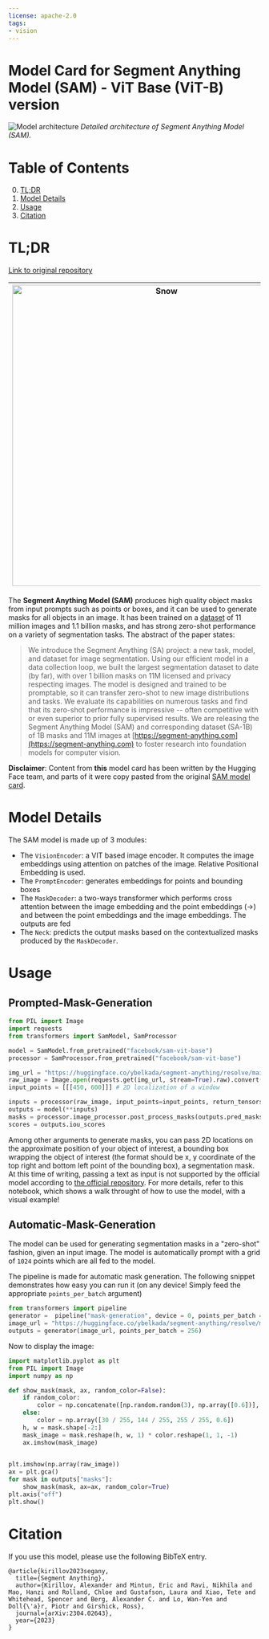 ```yaml
---
license: apache-2.0
tags:
- vision
---
```


# Model Card for Segment Anything Model (SAM) - ViT Base (ViT-B) version

<p>
	<img src="https://huggingface.co/datasets/huggingface/documentation-images/resolve/main/transformers/model_doc/sam-architecture.png" alt="Model architecture">
	<em> Detailed architecture of Segment Anything Model (SAM).</em>
</p>


#  Table of Contents

0. [TL;DR](#TL;DR)
1. [Model Details](#model-details)
2. [Usage](#usage)
3. [Citation](#citation)

# TL;DR


[Link to original repository](https://github.com/facebookresearch/segment-anything)

| <img src="https://huggingface.co/datasets/huggingface/documentation-images/resolve/main/transformers/model_doc/sam-beancans.png" alt="Snow" width="600" height="600"> | <img src="https://huggingface.co/datasets/huggingface/documentation-images/resolve/main/transformers/model_doc/sam-dog-masks.png" alt="Forest" width="600" height="600"> | <img src="https://huggingface.co/datasets/huggingface/documentation-images/resolve/main/transformers/model_doc/sam-car-seg.png" alt="Mountains" width="600" height="600"> |
|---------------------------------------------------------------------------------------------------------------------------------------|--------------------------------------------------------------------------------------------------------------------------------|--------------------------------------------------------------------------------------------------------------------------------------------------|


The **Segment Anything Model (SAM)** produces high quality object masks from input prompts such as points or boxes, and it can be used to generate masks for all objects in an image. It has been trained on a [dataset](https://segment-anything.com/dataset/index.html) of 11 million images and 1.1 billion masks, and has strong zero-shot performance on a variety of segmentation tasks.
The abstract of the paper states:

>  We introduce the Segment Anything (SA) project: a new task, model, and dataset for image segmentation. Using our efficient model in a data collection loop, we built the largest segmentation dataset to date (by far), with over 1 billion masks on 11M licensed and privacy respecting images. The model is designed and trained to be promptable, so it can transfer zero-shot to new image distributions and tasks. We evaluate its capabilities on numerous tasks and find that its zero-shot performance is impressive -- often competitive with or even superior to prior fully supervised results. We are releasing the Segment Anything Model (SAM) and corresponding dataset (SA-1B) of 1B masks and 11M images at [https://segment-anything.com](https://segment-anything.com) to foster research into foundation models for computer vision.

**Disclaimer**: Content from **this** model card has been written by the Hugging Face team, and parts of it were copy pasted from the original [SAM model card](https://github.com/facebookresearch/segment-anything).

# Model Details

The SAM model is made up of 3 modules:
  - The `VisionEncoder`: a VIT based image encoder. It computes the image embeddings using attention on patches of the image. Relative Positional Embedding is used.
  - The `PromptEncoder`: generates embeddings for points and bounding boxes
  - The `MaskDecoder`: a two-ways transformer which performs cross attention between the image embedding and the point embeddings (->) and between the point embeddings and the image embeddings. The outputs are fed
  - The `Neck`: predicts the output masks based on the contextualized masks produced by the `MaskDecoder`.
# Usage


## Prompted-Mask-Generation

```python
from PIL import Image
import requests
from transformers import SamModel, SamProcessor

model = SamModel.from_pretrained("facebook/sam-vit-base")
processor = SamProcessor.from_pretrained("facebook/sam-vit-base")

img_url = "https://huggingface.co/ybelkada/segment-anything/resolve/main/assets/car.png"
raw_image = Image.open(requests.get(img_url, stream=True).raw).convert("RGB")
input_points = [[[450, 600]]] # 2D localization of a window
```


```python
inputs = processor(raw_image, input_points=input_points, return_tensors="pt").to("cuda")
outputs = model(**inputs)
masks = processor.image_processor.post_process_masks(outputs.pred_masks.cpu(), inputs["original_sizes"].cpu(), inputs["reshaped_input_sizes"].cpu())
scores = outputs.iou_scores
```
Among other arguments to generate masks, you can pass 2D locations on the approximate position of your object of interest, a bounding box wrapping the object of interest (the format should be x, y coordinate of the top right and bottom left point of the bounding box), a segmentation mask. At this time of writing, passing a text as input is not supported by the official model according to [the official repository](https://github.com/facebookresearch/segment-anything/issues/4#issuecomment-1497626844).
For more details, refer to this notebook, which shows a walk throught of how to use the model, with a visual example! 

## Automatic-Mask-Generation

The model can be used for generating segmentation masks in a "zero-shot" fashion, given an input image. The model is automatically prompt with a grid of `1024` points
which are all fed to the model. 

The pipeline is made for automatic mask generation. The following snippet demonstrates how easy you can run it (on any device! Simply feed the appropriate `points_per_batch` argument)
```python
from transformers import pipeline
generator =  pipeline("mask-generation", device = 0, points_per_batch = 256)
image_url = "https://huggingface.co/ybelkada/segment-anything/resolve/main/assets/car.png"
outputs = generator(image_url, points_per_batch = 256)
```
Now to display the image: 
```python
import matplotlib.pyplot as plt
from PIL import Image
import numpy as np

def show_mask(mask, ax, random_color=False):
    if random_color:
        color = np.concatenate([np.random.random(3), np.array([0.6])], axis=0)
    else:
        color = np.array([30 / 255, 144 / 255, 255 / 255, 0.6])
    h, w = mask.shape[-2:]
    mask_image = mask.reshape(h, w, 1) * color.reshape(1, 1, -1)
    ax.imshow(mask_image)
    

plt.imshow(np.array(raw_image))
ax = plt.gca()
for mask in outputs["masks"]:
    show_mask(mask, ax=ax, random_color=True)
plt.axis("off")
plt.show()
```


# Citation

If you use this model, please use the following BibTeX entry.

```
@article{kirillov2023segany,
  title={Segment Anything},
  author={Kirillov, Alexander and Mintun, Eric and Ravi, Nikhila and Mao, Hanzi and Rolland, Chloe and Gustafson, Laura and Xiao, Tete and Whitehead, Spencer and Berg, Alexander C. and Lo, Wan-Yen and Doll{\'a}r, Piotr and Girshick, Ross},
  journal={arXiv:2304.02643},
  year={2023}
}
```